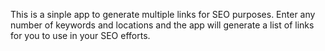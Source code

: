 This is a sinple app to generate multiple links for SEO purposes. Enter any number of keywords and locations and the app will generate a list of links for you to use in your SEO efforts.
